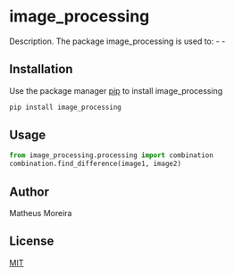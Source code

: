 # image_processing

Description.
The package image_processing is used to:
	-
	-

## Installation

Use the package manager [pip](https://pip.pypa.io/en/stable/) to install image_processing

```bash
pip install image_processing
```

## Usage

```python
from image_processing.processing import combination
combination.find_difference(image1, image2)
```

## Author
Matheus Moreira

## License
[MIT](https://choosealicense.com/licenses/mit/)
